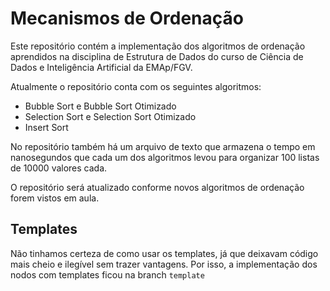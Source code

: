 # Mecanismos de Ordenação
Este repositório contém a implementação dos algoritmos de ordenação aprendidos na disciplina de Estrutura de Dados do curso de Ciência de Dados e Inteligência Artificial da EMAp/FGV.

Atualmente o repositório conta com os seguintes algoritmos:
* Bubble Sort e Bubble Sort Otimizado
* Selection Sort e Selection Sort Otimizado
* Insert Sort

No repositório também há um arquivo de texto que armazena o tempo em nanosegundos que cada um dos algoritmos levou para organizar 100 listas de 10000 valores cada.

O repositório será atualizado conforme novos algoritmos de ordenação forem vistos em aula.


## Templates

Não tinhamos certeza de como usar os templates, já que deixavam código mais cheio e ilegível sem trazer vantagens. Por isso, a implementação dos nodos com templates ficou na branch `template`
